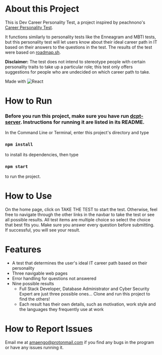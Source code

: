 # About this Project

This is Dev Career Personality Test, a project inspired by peachnono's [Career Personality Test](https://github.com/peachnono/dev-personality-test). 

It functions similarly to personality tests like the Enneagram and MBTI tests, but this personality test will let users know about their ideal career path in IT based on their answers to the questions in the test. The results of the test were based on [roadmap.sh](https://roadmap.sh/). 

__Disclaimer:__ The test does not intend to stereotype people with certain personality traits to take up a particular role; this test only offers suggestions for people who are undecided on which career path to take. 

Made with 
![React](https://img.shields.io/badge/react-%2320232a.svg?style=for-the-badge&logo=react&logoColor=%2361DAFB)

# How to Run

### Before you run this project, make sure you have run [dcpt-server](https://github.com/thedevarchive/dcpt-server). Instructions for running it are listed in its README. 

In the Command Line or Terminal, enter this project's directory and type 

### `npm install`

to install its dependencies, then type

### `npm start`

to run the project. 

# How to Use

On the home page, click on TAKE THE TEST to start the test. Otherwise, feel free to navigate through the other links in the navbar to take the test or see all possible results. All test items are multiple choice so select the choice that best fits you. Make sure you answer every question before submitting. If successful, you will see your result. 

# Features

* A test that determines the user's ideal IT career path based on their personality
* Three navigable web pages 
* Error handling for questions not answered
* Nine possible results
  * Full Stack Developer, Database Administrator and Cyber Security Expert are just three possible ones… Clone and run this project to find the others!
  * Each result has their own details, such as motivation, work style and the languages they frequently use at work

# How to Report Issues

Email me at amaengo@protonmail.com if you find any bugs in the program or have any issues running it. 
